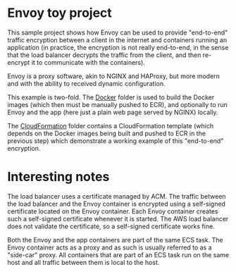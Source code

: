 Envoy toy project
=================

This sample project shows how Envoy can be used to provide
"end-to-end" traffic encryption between a client in the internet and
containers running an application (in practice, the encryption is not
really end-to-end, in the sense that the load balancer decrypts the
traffic from the client, and then re-encrypt it to communicate with
the containers).

Envoy is a proxy software, akin to NGINX and HAProxy, but more modern
and with the ability to received dynamic configuration.

This example is two-fold. The [Docker](Docker) folder is used to build
the Docker images (which then must be manually pushed to ECR), and
optionally to run Envoy and the app (here just a plain web page served
by NGINX) locally.

The [CloudFormation](CloudFormation) folder contains a CloudFormation
template (which depends on the Docker images being built and pushed to
ECR in the previous step) which demonstrate a working example of this
"end-to-end" encryption.

Interesting notes
=================

The load balancer uses a certificate managed by ACM. The traffic
between the load balancer and the Envoy container is encrypted using a
self-signed certificate located on the Envoy container. Each Envoy
container creates such a self-signed certificate whenever it is
started. The AWS load balancer does not validate the certificate, so a
self-signed certificate works fine.

Both the Envoy and the app containers are part of the same ECS task.
The Envoy container acts as a proxy and as such is usually referred to
as a "side-car" proxy. All containers that are part of an ECS task run
on the same host and all traffic between them is local to the host.
